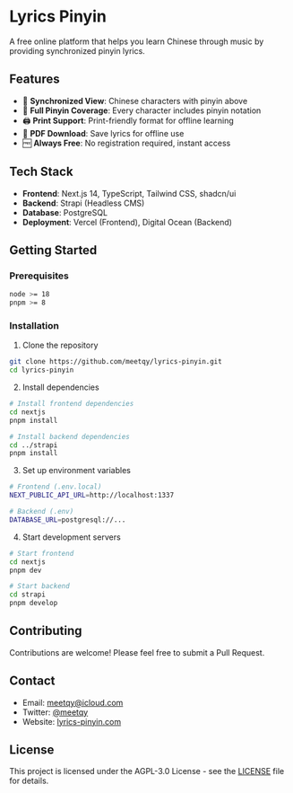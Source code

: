 # Lyrics Pinyin

A free online platform that helps you learn Chinese through music by providing synchronized pinyin lyrics.

## Features

- 🎵 **Synchronized View**: Chinese characters with pinyin above
- 📝 **Full Pinyin Coverage**: Every character includes pinyin notation
- 🖨️ **Print Support**: Print-friendly format for offline learning
- 💾 **PDF Download**: Save lyrics for offline use
- 🆓 **Always Free**: No registration required, instant access

## Tech Stack

- **Frontend**: Next.js 14, TypeScript, Tailwind CSS, shadcn/ui
- **Backend**: Strapi (Headless CMS)
- **Database**: PostgreSQL
- **Deployment**: Vercel (Frontend), Digital Ocean (Backend)

## Getting Started

### Prerequisites

```bash
node >= 18
pnpm >= 8
```

### Installation

1. Clone the repository

```bash
git clone https://github.com/meetqy/lyrics-pinyin.git
cd lyrics-pinyin
```

2. Install dependencies

```bash
# Install frontend dependencies
cd nextjs
pnpm install

# Install backend dependencies
cd ../strapi
pnpm install
```

3. Set up environment variables

```bash
# Frontend (.env.local)
NEXT_PUBLIC_API_URL=http://localhost:1337

# Backend (.env)
DATABASE_URL=postgresql://...
```

4. Start development servers

```bash
# Start frontend
cd nextjs
pnpm dev

# Start backend
cd strapi
pnpm develop
```

## Contributing

Contributions are welcome! Please feel free to submit a Pull Request.

## Contact

- Email: meetqy@icloud.com
- Twitter: [@meetqy](https://twitter.com/meetqy)
- Website: [lyrics-pinyin.com](https://lyrics-pinyin.com)

## License

This project is licensed under the AGPL-3.0 License - see the [LICENSE](LICENSE) file for details.
